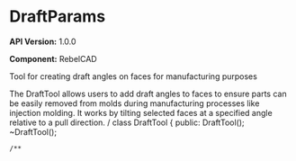 # DraftParams

**API Version:** 1.0.0

**Component:** RebelCAD

Tool for creating draft angles on faces for manufacturing purposes

The DraftTool allows users to add draft angles to faces to ensure parts can be
easily removed from molds during manufacturing processes like injection molding.
It works by tilting selected faces at a specified angle relative to a pull direction.
/
class DraftTool {
public:
    DraftTool();
    ~DraftTool();

    /**

